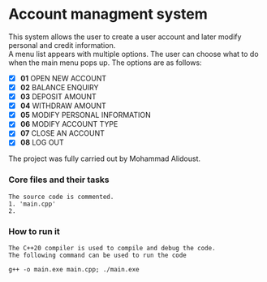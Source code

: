 # Account managment system

This system allows the user to create a user account 
and later modify personal and credit information.  
A menu list appears with multiple options. The user 
can choose what to do when the main menu pops up. 
The options are as follows:
- [x]  **01** OPEN NEW ACCOUNT
- [x]  **02** BALANCE ENQUIRY
- [x]  **03** DEPOSIT AMOUNT
- [x]  **04** WITHDRAW AMOUNT 
- [x]  **05** MODIFY PERSONAL INFORMATION
- [x]  **06** MODIFY ACCOUNT TYPE
- [x]  **07** CLOSE AN ACCOUNT
- [x]  **08** LOG OUT

The project was fully carried out by Mohammad Alidoust.


### Core files and their tasks
```buildoutcfg
The source code is commented. 
1. 'main.cpp' 
2.
```
### How to run it
```c++20
The C++20 compiler is used to compile and debug the code.
The following command can be used to run the code
 
g++ -o main.exe main.cpp; ./main.exe
```